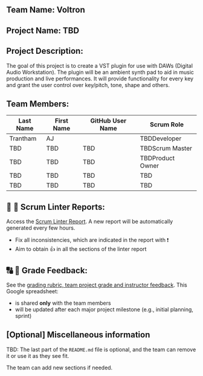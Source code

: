 ## Team Name: Voltron

## Project Name: TBD

## Project Description:
The goal of this project is to create a VST plugin for use with DAWs (Digital Audio Workstation). The plugin will be an ambient synth pad to aid in music production and live performances. It will provide functionality for every key and grant the user control over key/pitch, tone, shape and others. 

## Team Members:

Last Name       | First Name      | GitHub User Name     | Scrum Role
--------------- | --------------- | -------------------- | ---------------
Trantham        | AJ              |                      | TBDDeveloper
TBD             | TBD             | TBD                  | TBDScrum Master
TBD             | TBD             | TBD                  | TBDProduct Owner
TBD             | TBD             | TBD                  | TBD
TBD             | TBD             | TBD                  | TBD

## :eyes: :memo: Scrum Linter Reports:
Access the [Scrum Linter Report](http://cs.boisestate.edu/~bdit/ScrumLinter/CS471F20ScrumLinterReports/CS471-F20-Team9_S1PbT3y0k3GJxjCc7CxaVcDVplENPKlh1OLQLtrX/). A new report will be automatically generated every few hours.
- Fix all inconsistencies, which are indicated in the report with :heavy_exclamation_mark:
- Aim to obtain :thumbsup: in all the sections of the linter report

## :capital_abcd: :mega: Grade Feedback:
See the [grading rubric, team project grade and instructor feedback](https://docs.google.com/spreadsheets/d/1bwT13Y_9k2QZnB1DQiKfbsCJMycpafwSJoPd8uz1z4A/edit?usp=sharing). This Google spreadsheet:
- is shared **only** with the team members
- will be updated after each major project milestone (e.g., initial planning, sprint)

## [Optional] Miscellaneous information
TBD: The last part of the `README.md` file is optional, and the team can remove it or use it as they see fit.

The team can add new sections if needed.
